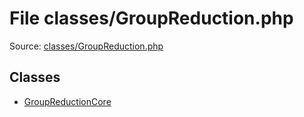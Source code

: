 File classes/GroupReduction.php
=========

Source: [classes/GroupReduction.php](https://github.com/PrestaShop/PrestaShop/blob/1.6.0.9/classes/GroupReduction.php)


Classes
-------

* [GroupReductionCore](class.GroupReductionCore.md)

